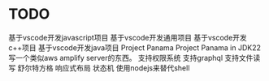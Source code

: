 # TODO

基于vscode开发javascript项目
基于vscode开发通用项目
基于vscode开发c++项目
基于vscode开发java项目
Project Panama
Project Panama in JDK22
写一个类似aws amplify server的东西。 支持权限系统 支持graphql 支持文件读写
舒尔特方格
响应式布局
状态机
使用nodejs来替代shell
